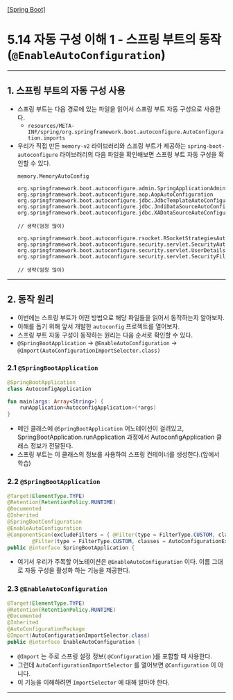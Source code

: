 <nav>
    <a href="../.." target="_blank">[Spring Boot]</a>
</nav>

# 5.14 자동 구성 이해 1 - 스프링 부트의 동작(`@EnableAutoConfiguration`)

---

## 1. 스프링 부트의 자동 구성 사용
- 스프링 부트는 다음 경로에 있는 파일을 읽어서 스프링 부트 자동 구성으로 사용한다.
  - `resources/META-INF/spring/org.springframework.boot.autoconfigure.AutoConfiguration.imports`
- 우리가 직접 만든 `memory-v2` 라이브러리와 스프링 부트가 제공하는 `spring-boot-autoconfigure` 라이브러리의 다음 파일을 확인해보면 스프링 부트 자동 구성을 확인할 수 있다.
    ```text
    memory.MemoryAutoConfig
    ```
    ```text
    org.springframework.boot.autoconfigure.admin.SpringApplicationAdminJmxAutoConfiguration
    org.springframework.boot.autoconfigure.aop.AopAutoConfiguration
    org.springframework.boot.autoconfigure.jdbc.JdbcTemplateAutoConfiguration
    org.springframework.boot.autoconfigure.jdbc.JndiDataSourceAutoConfiguration
    org.springframework.boot.autoconfigure.jdbc.XADataSourceAutoConfiguration
    
    // 생략(엄청 많이)
    
    org.springframework.boot.autoconfigure.rsocket.RSocketStrategiesAutoConfiguration
    org.springframework.boot.autoconfigure.security.servlet.SecurityAutoConfiguration
    org.springframework.boot.autoconfigure.security.servlet.UserDetailsServiceAutoConfiguration
    org.springframework.boot.autoconfigure.security.servlet.SecurityFilterAutoConfiguration
    
    // 생략(엄청 많이)
    ```

---

## 2. 동작 원리
- 이번에는 스프링 부트가 어떤 방법으로 해당 파일들을 읽어서 동작하는지 알아보자.
- 이해를 돕기 위해 앞서 개발한 `autoconfig` 프로젝트를 열어보자.
- 스프링 부트 자동 구성이 동작하는 원리는 다음 순서로 확인할 수 있다.
- `@SpringBootApplication` -> `@EnableAutoConfiguration` -> `@Import(AutoConfigurationImportSelector.class)`

### 2.1 `@SpringBootApplication`
```kotlin
@SpringBootApplication
class AutoconfigApplication

fun main(args: Array<String>) {
    runApplication<AutoconfigApplication>(*args)
}
```
- 메인 클래스에 `@SpringBootApplication` 어노테이션이 걸려있고, SpringBootApplication.runApplication 과정에서
AutoconfigApplication 클래스 정보가 전달된다.
- 스프링 부트는 이 클래스의 정보를 사용하여 스프링 컨테이너를 생성한다.(앞에서 학습)

### 2.2 `@SpringBootApplication`
```java 
@Target(ElementType.TYPE)
@Retention(RetentionPolicy.RUNTIME)
@Documented
@Inherited
@SpringBootConfiguration
@EnableAutoConfiguration
@ComponentScan(excludeFilters = { @Filter(type = FilterType.CUSTOM, classes = TypeExcludeFilter.class),
        @Filter(type = FilterType.CUSTOM, classes = AutoConfigurationExcludeFilter.class) })
public @interface SpringBootApplication {
```
- 여기서 우리가 주목할 어노테이션은 `@EnableAutoConfiguration` 이다. 이름 그대로 자동 구성을 활성화 하는 기능을 제공한다.

### 2.3 `@EnableAutoConfiguration`
```java
@Target(ElementType.TYPE)
@Retention(RetentionPolicy.RUNTIME)
@Documented
@Inherited
@AutoConfigurationPackage
@Import(AutoConfigurationImportSelector.class)
public @interface EnableAutoConfiguration {
```
- `@Import` 는 주로 스프링 설정 정보( `@Configuration` )를 포함할 때 사용한다.
- 그런데 `AutoConfigurationImportSelector` 를 열어보면 `@Configuration` 이 아니다.
- 이 기능을 이해하려면 `ImportSelector` 에 대해 알아야 한다.

---
